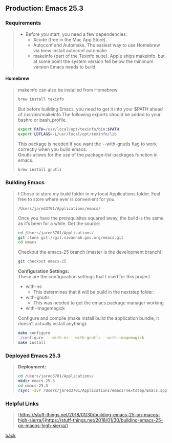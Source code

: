 ## Production: Emacs 25.3
### Requirements
> - Before you start, you need a few dependencies:
>   - Xcode (free in the Mac App Store).
>   - Autoconf and Automake. The easiest way to use Homebrew via brew install autoconf automake.
>   - makeinfo (part of the Texinfo suite). Apple ships makeinfo, but at some point the system version fell below the minimum version Emacs needs to build.

#### Homebrew
> makeinfo can also be installed from Homebrew:
> ```bash
> brew install texinfo
> ```
>
> But before building Emacs, you need to get it into your $PATH ahead of /usr/bin/makeinfo
> The following exports should be added to your bashrc or bash_profile.
> ```bash
> export PATH=/usr/local/opt/texinfo/bin:$PATH
> export LDFLAGS=-L/usr/local/opt/texinfo/lib
> ```
>
> This package is needed if you want the --with-gnutls flag to work correctly when you build emacs.  
> Gnutls allows for the use of the package-list-packages function in emacs.
> ```bash
> brew install gnutls
> ```

### Building Emacs 
> I Chose to store my build folder in my local Applications folder.  Feel free to store where ever is convenient for you.  
> ```
> /Users/jared3701/Applications/emacs/
> ```
>
> Once you have the prerequisites squared away, the build is the same as it’s been for a while. Get the source:
> ```bash
> cd /Users/jared3701/Applications/
> git clone git://git.savannah.gnu.org/emacs.git
> cd emacs
> ```
>
> Checkout the emacs-25 branch (master is the development branch):  
> ```bash
> git checkout emacs-25
> ```
>
> __Configuration Settings:__  
> These are the configuration settings that I used for this project.  
> - with-ns
>    - This determines that it will be build in the nextstep folder.
> - with-gnutls
>    - This was needed to get the emacs package manager working.
> - with-imagemagick
>
> Configure and compile (make install build the application bundle, it doesn’t actually install anything):
> ```bash
> make configure
> ./configure  --with-ns --with-gnutls --with-imagemagick
> make install
> ```

### Deployed Emacs 25.3
> __Deployment:__
> ```bash
> cd /Users/jared3701/Applications/
> mkdir emacs-25.3
> cd emacs-25.3
> rsync -avP /Users/jared3701/Applications/emacs/nextstep/Emacs.app /Users/jared3701/Applications/emacs-25.3/
> ```

### Helpful Links
> [https://stuff-things.net/2018/01/30/building-emacs-25-on-macos-high-sierra/](https://stuff-things.net/2018/01/30/building-emacs-25-on-macos-high-sierra/)

[back](.././)
